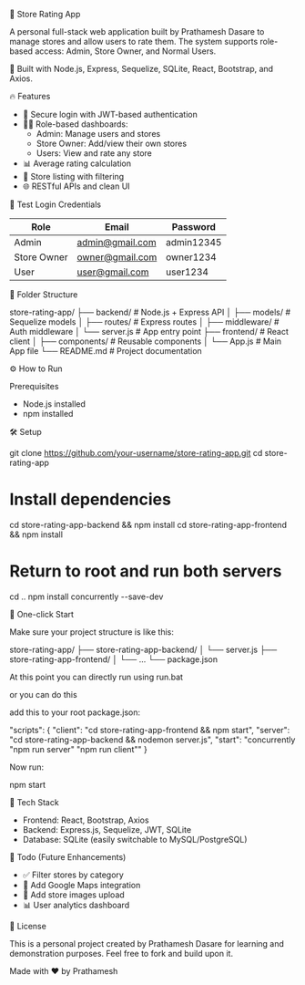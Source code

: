 🏪 Store Rating App

A personal full-stack web application built by Prathamesh Dasare to manage stores and allow users to rate them. The system supports role-based access: Admin, Store Owner, and Normal Users.

🚀 Built with Node.js, Express, Sequelize, SQLite, React, Bootstrap, and Axios.

🔥 Features

- 🔐 Secure login with JWT-based authentication
- 🧑‍💼 Role-based dashboards:
  - Admin: Manage users and stores
  - Store Owner: Add/view their own stores
  - Users: View and rate any store
- 📊 Average rating calculation
- 🏪 Store listing with filtering
- 🌐 RESTful APIs and clean UI

🧪 Test Login Credentials

| Role        | Email              | Password   |
|-------------|--------------------|------------|
| Admin       | admin@gmail.com    | admin12345 |
| Store Owner | owner@gmail.com    | owner1234  |
| User        | user@gmail.com     | user1234   |

📁 Folder Structure

store-rating-app/
├── backend/               # Node.js + Express API
│   ├── models/            # Sequelize models
│   ├── routes/            # Express routes
│   ├── middleware/        # Auth middleware
│   └── server.js          # App entry point
├── frontend/              # React client
│   ├── components/        # Reusable components
│   └── App.js             # Main App file
└── README.md              # Project documentation

⚙️ How to Run

Prerequisites
- Node.js installed
- npm installed

🛠 Setup

git clone https://github.com/your-username/store-rating-app.git
cd store-rating-app

# Install dependencies
cd store-rating-app-backend && npm install
cd store-rating-app-frontend && npm install

# Return to root and run both servers
cd ..
npm install concurrently --save-dev

🚀 One-click Start

Make sure your project structure is like this:

store-rating-app/
├── store-rating-app-backend/
│   └── server.js
├── store-rating-app-frontend/
│   └── ...
└── package.json
 
At this point you can directly run using run.bat 

or you can do this 

add this to your root package.json:

"scripts": {
  "client": "cd store-rating-app-frontend && npm start",
  "server": "cd store-rating-app-backend && nodemon server.js",
  "start": "concurrently \"npm run server\" \"npm run client\""
}

Now run:

npm start

🧠 Tech Stack

- Frontend: React, Bootstrap, Axios
- Backend: Express.js, Sequelize, JWT, SQLite
- Database: SQLite (easily switchable to MySQL/PostgreSQL)

📌 Todo (Future Enhancements)

- ✅ Filter stores by category
- 📍 Add Google Maps integration
- 📸 Add store images upload
- 📊 User analytics dashboard

📜 License

This is a personal project created by Prathamesh Dasare for learning and demonstration purposes. Feel free to fork and build upon it.

Made with ❤️ by Prathamesh
